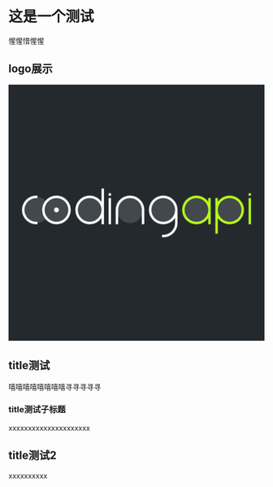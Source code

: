 # 这是一个测试

惺惺惜惺惺

## logo展示

![](/static/logo.png)


## title测试

嘻嘻嘻嘻嘻嘻嘻嘻寻寻寻寻寻


### title测试子标题

xxxxxxxxxxxxxxxxxxxxx

## title测试2

xxxxxxxxxx
